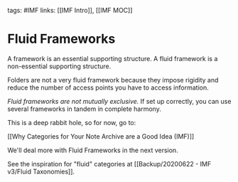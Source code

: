 tags: #IMF
links: [[IMF Intro]], [[IMF MOC]]

# Fluid Frameworks
A framework is an essential supporting structure. 
A fluid framework is a non-essential supporting structure. 

Folders are not a very fluid framework because they impose rigidity and reduce the number of access points you have to access information. 

*Fluid frameworks are not mutually exclusive.* If set up correctly, you can use several frameworks in tandem in complete harmony.

This is a deep rabbit hole, so for now, go to: 

[[Why Categories for Your Note Archive are a Good Idea (IMF)]]

We'll deal more with Fluid Frameworks in the next version. 

See the inspiration for "fluid" categories at [[Backup/20200622 - IMF v3/Fluid Taxonomies]].


